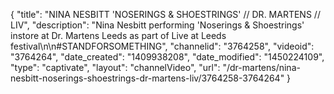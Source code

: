 {
    "title": "NINA NESBITT 'NOSERINGS & SHOESTRINGS' \/\/ DR. MARTENS \/\/ LIV",
    "description": "Nina Nesbitt performing 'Noserings & Shoestrings' instore at Dr. Martens Leeds as part of Live at Leeds festival\n\n#STANDFORSOMETHING",
    "channelid": "3764258",
    "videoid": "3764264",
    "date_created": "1409938208",
    "date_modified": "1450224109",
    "type": "captivate",
    "layout": "channelVideo",
    "url": "\/dr-martens\/nina-nesbitt-noserings-shoestrings-dr-martens-liv\/3764258-3764264"
}